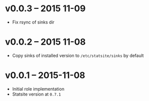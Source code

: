 # v0.0.3 – 2015 11-09

* Fix rsync of sinks dir

# v0.0.2 – 2015 11-08

* Copy sinks of installed version to `/etc/statsite/sinks` by default

# v0.0.1 – 2015-11-08

* Initial role implementation
* Statsite version at `0.7.1`
